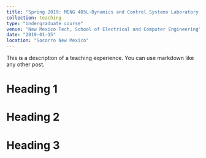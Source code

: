 ```yaml
---
title: "Spring 2019: MENG 405L-Dynamics and Control Systems Laboratory "
collection: teaching
type: "Undergraduate course"
venue: "New Mexico Tech, School of Electrical and Computer Engineering"
date: "2019-01-15"
location: "Socorro New Mexico"
---
```


This is a description of a teaching experience. You can use markdown like any other post.

Heading 1
======

Heading 2
======

Heading 3
======
